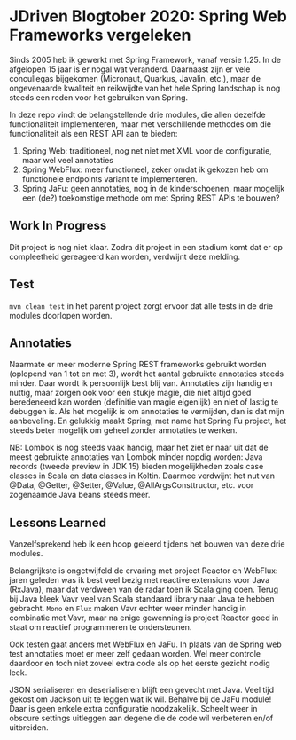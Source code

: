 # JDriven Blogtober 2020: Spring Web Frameworks vergeleken

Sinds 2005 heb ik gewerkt met Spring Framework, vanaf versie 1.25. In de afgelopen 15 jaar is er nogal wat veranderd.
Daarnaast zijn er vele concullegas bijgekomen (Micronaut, Quarkus, Javalin, etc.), maar de ongevenaarde kwaliteit en
reikwijdte van het hele Spring landschap is nog steeds een reden voor het gebruiken van Spring.

In deze repo vindt de belangstellende drie modules, die allen dezelfde functionaliteit implementeren, maar met
verschillende methodes om die functionaliteit als een REST API aan te bieden:

1. Spring Web: traditioneel, nog net niet met XML voor de configuratie, maar wel veel annotaties
2. Spring WebFlux: meer functioneel, zeker omdat ik gekozen heb om functionele endpoints variant te implementeren.
3. Spring JaFu: geen annotaties, nog in de kinderschoenen, maar mogelijk een (de?) toekomstige methode om met Spring REST APIs
te bouwen?

## Work In Progress

Dit project is nog niet klaar. Zodra dit project in een stadium komt dat er op compleetheid gereageerd kan worden, verdwijnt deze melding.

## Test

```mvn clean test``` in het parent project zorgt ervoor dat alle tests in de drie modules doorlopen worden.

## Annotaties

Naarmate er meer moderne Spring REST frameworks gebruikt worden (oplopend van 1 tot en met 3), wordt het aantal gebruikte
annotaties steeds minder.
Daar wordt ik persoonlijk best blij van. Annotaties zijn handig en nuttig, maar zorgen ook voor een stukje magie, die niet altijd
goed beredeneerd kan worden (definitie van magie eigenlijk) en niet of lastig te debuggen is.
Als het mogelijk is om annotaties te vermijden, dan is dat mijn aanbeveling. En gelukkig maakt Spring, met name het Spring Fu project, het steeds beter mogelijk om geheel zonder annotaties te werken.

NB: Lombok is nog steeds vaak handig, maar het ziet er naar uit dat de meest gebruikte annotaties van Lombok minder nopdig worden: Java records (tweede preview in JDK 15) bieden mogelijkheden zoals case classes in Scala en data classes in Koltin. Daarmee verdwijnt het nut van @Data, @Getter, @Setter, @Value, @AllArgsConsttructor, etc. voor zogenaamde Java beans steeds meer.

## Lessons Learned

Vanzelfsprekend heb ik een hoop geleerd tijdens het bouwen van deze drie modules.

Belangrijkste is ongetwijfeld de ervaring met project Reactor en WebFlux: jaren geleden was ik best veel bezig met reactive extensions voor Java (RxJava), maar dat verdween van de radar toen ik Scala ging doen. Terug bij Java bleek Vavr veel van Scala standaard library naar Java te hebben gebracht. ```Mono``` en ```Flux``` maken Vavr echter weer minder handig in combinatie met Vavr, maar na enige gewenning is project Reactor goed in staat om reactief programmeren te ondersteunen.

Ook testen gaat anders met WebFlux en JaFu. In plaats van de Spring web test annotaties moet er meer zelf gedaan worden. Wel meer controle daardoor en toch niet zoveel extra code als op het eerste gezicht nodig leek.

JSON serialiseren en deserialiseren blijft een gevecht met Java. Veel tijd gekost om Jackson uit te leggen wat ik wil. Behalve bij de JaFu module! Daar is geen enkele extra configuratie noodzakelijk. Scheelt weer in obscure settings uitleggen aan degene die de code wil verbeteren en/of uitbreiden.
